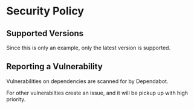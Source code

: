# Security Policy

## Supported Versions

Since this is only an example, only the latest version is supported.

## Reporting a Vulnerability

Vulnerabilities on dependencies are scanned for by Dependabot.

For other vulnerabilties create an issue, and it will be pickup up with high priority.
